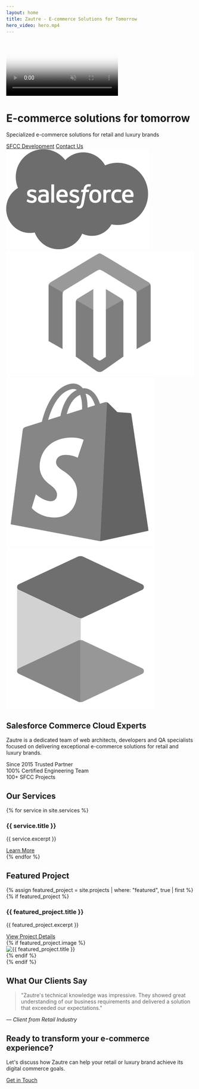 ```yaml
---
layout: home
title: Zautre - E-commerce Solutions for Tomorrow
hero_video: hero.mp4
---
```


<div class="hero-video-container">
  <video autoplay muted loop playsinline poster="{{ '/assets/images/hero-poster.png' | relative_url }}">
    <source src="{{ page.hero_video | relative_url }}" type="video/mp4">
  </video>
  
  <div class="hero-overlay">
    <div class="hero-section">
      <h1>E-commerce solutions for tomorrow</h1>
      <p class="hero-subtitle">Specialized e-commerce solutions for retail and luxury brands</p>
      <div class="hero-cta">
        <a href="/services/sfcc-development" class="btn btn-primary">SFCC Development</a>
        <a href="/contact" class="btn btn-secondary">Contact Us</a>
      </div>
      <div class="platform-logos">
        <img src="/assets/images/logo-salesforce3.webp" alt="Salesforce Commerce Cloud Logo" class="platform-logo">
        <img src="/assets/images/magento-logo-bw.webp" alt="Magento Logo" class="platform-logo">
        <img src="/assets/images/Shopify-Logo-bw.webp" alt="Shopify Logo" class="platform-logo">
        <img src="/assets/images/commercetools-bw.webp" alt="Commercetools Logo" class="platform-logo">
      </div>
    </div>
  </div>
</div>

<section class="expertise-section">
  <h2>Salesforce Commerce Cloud Experts</h2>
  <p>Zautre is a dedicated team of web architects, developers and QA specialists focused on delivering exceptional e-commerce solutions for retail and luxury brands.</p>
  
  <div class="expertise-stats">
    <div class="stat">
      <span class="number">Since 2015</span>
      <span class="label">Trusted Partner</span>
    </div>
    <div class="stat">
      <span class="number">100%</span>
      <span class="label">Certified Engineering Team</span>
    </div>
    <div class="stat">
      <span class="number">100+</span>
      <span class="label">SFCC Projects</span>
    </div>
  </div>
</section>

<section class="services-section">
  <h2>Our Services</h2>
  <div class="services-grid">
    {% for service in site.services %}
      <div class="service-card">
        <h3>{{ service.title }}</h3>
        <p>{{ service.excerpt }}</p>
        <a href="{{ service.url }}" class="read-more">Learn More</a>
      </div>
    {% endfor %}
  </div>
</section>

<section class="featured-project">
  <h2>Featured Project</h2>
  {% assign featured_project = site.projects | where: "featured", true | first %}
  {% if featured_project %}
    <div class="project-showcase">
      <div class="project-info">
        <h3>{{ featured_project.title }}</h3>
        <p>{{ featured_project.excerpt }}</p>
        <a href="{{ featured_project.url }}" class="btn">View Project Details</a>
      </div>
      {% if featured_project.image %}
        <div class="project-image">
          <img src="{{ featured_project.image }}" alt="{{ featured_project.title }}">
        </div>
      {% endif %}
    </div>
  {% endif %}
</section>

<section class="testimonial-section">
  <h2>What Our Clients Say</h2>
  <div class="testimonial">
    <blockquote>
      "Zautre's technical knowledge was impressive. They showed great understanding of our business requirements and delivered a solution that exceeded our expectations."
    </blockquote>
    <cite>— Client from Retail Industry</cite>
  </div>
</section>

<section class="cta-section">
  <h2>Ready to transform your e-commerce experience?</h2>
  <p>Let's discuss how Zautre can help your retail or luxury brand achieve its digital commerce goals.</p>
  <a href="/contact" class="btn btn-large">Get in Touch</a>
</section>